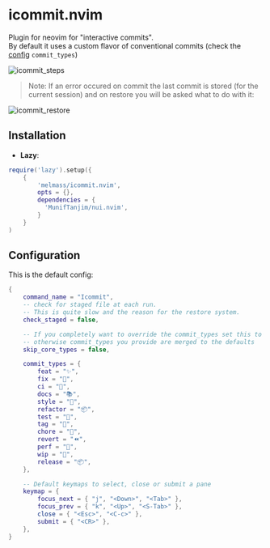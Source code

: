 # icommit.nvim

Plugin for neovim for "interactive commits".  
By default it uses a custom flavor of conventional commits (check the [config](#config) `commit_types`)

![icommit_steps](https://github.com/melMass/icommit.nvim/assets/7041726/d2963204-1a07-4a12-996e-744b5308a2bd)

> Note: If an error occured on commit the last commit is stored (for the current session) and on restore you will be asked what to do with it:

![icommit_restore](https://github.com/melMass/icommit.nvim/assets/7041726/f1d20dbd-82de-45da-a508-1c2da2ffc65c)



## Installation

- **Lazy**:

```lua
require('lazy').setup({
    {
        'melmass/icommit.nvim', 
        opts = {}, 
        dependencies = {
          'MunifTanjim/nui.nvim',
        }
    }
)
```

## Configuration

This is the default config: 

```lua
{
    command_name = "Icommit",
    -- check for staged file at each run.
    -- This is quite slow and the reason for the restore system.
    check_staged = false,

    -- If you completely want to override the commit_types set this to true
    -- otherwise commit_types you provide are merged to the defaults
    skip_core_types = false,

    commit_types = {
        feat = "✨",
        fix = "🐛",
        ci = "🤖",
        docs = "📚",
        style = "💎",
        refactor = "📦",
        test = "🚨",
        tag = "🔖",
        chore = "🧹",
        revert = "⏪",
        perf = "🚀",
        wip = "🚧",
        release = "📦",
    },

    -- Default keymaps to select, close or submit a pane
    keymap = {
        focus_next = { "j", "<Down>", "<Tab>" },
        focus_prev = { "k", "<Up>", "<S-Tab>" },
        close = { "<Esc>", "<C-c>" },
        submit = { "<CR>" },
    },
}
```
